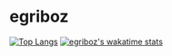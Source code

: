 # egriboz
[![Top Langs](https://github-readme-stats.vercel.app/api/top-langs/?username=egriboz&layout=compact)](https://github.com/egriboz/github-readme-stats)
[![egriboz's wakatime stats](https://github-readme-stats.vercel.app/api/wakatime?username=egriboz)](https://github.com/egriboz/github-readme-stats)
